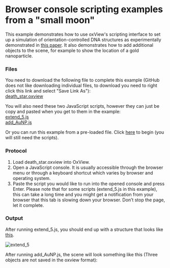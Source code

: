 # Browser console scripting examples from a "small moon"

This example demonstrates how to use oxView's scripting interface to set up a simulation of orientation-controlled DNA structures as experimentally demonstrated in [this paper](https://science.sciencemag.org/content/371/6531/eabd6179).  It also demonstrates how to add additional objects to the scene, for example to show the location of a gold nanoparticle.

### Files
You need to download the following file to complete this example (GitHub does not like downloading individual files, to download you need to right click this link and select "Save Link As"):  
<a href="https://raw.githubusercontent.com/sulcgroup/oxdna-viewer/master/examples/scripting_example-death_star/death_star.oxview" download>death_star.oxview</a>

You will also need these two JavaScript scripts, however they can just be copy and pasted when you get to them in the example:  
<a href="https://raw.githubusercontent.com/sulcgroup/oxdna-viewer/master/examples/scripting_example-death_star/extend_5.js" download>extend_5.js</a>  
<a href="https://raw.githubusercontent.com/sulcgroup/oxdna-viewer/master/examples/scripting_example-death_star/add_AuNP.js" download>add_AuNP.js</a>

Or you can run this example from a pre-loaded file.  Click [here](https://sulcgroup.github.io/oxdna-viewer/?file=https://raw.githubusercontent.com/sulcgroup/oxdna-viewer/master/examples/scripting_example-death_star/death_star.oxview) to begin (you will still need the scripts).

### Protocol
1.  Load death_star.oxview into OxView.
2.  Open a JavaScript console. It is usually accessible through the browser menu or through a keyboard shortcut which varies by browser and operating system.
3.  Paste the script you would like to run into the opened console and press Enter. Please note that for some scripts (extend_5.js in this example), this can take a long time and you might get a notification from your browser that this tab is slowing down your browser. Don’t stop the page, let it complete.

### Output
After running extend_5.js, you should end up with a structure that looks like [this](https://sulcgroup.github.io/oxdna-viewer/?file=https://raw.githubusercontent.com/sulcgroup/oxdna-viewer/master/examples/scripting_example-death_star/extend_5.oxview).

![extend_5](extend_5.png)

After running add_AuNP.js, the scene will look something like this (Three objects are not saved in the oxview format): 
